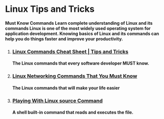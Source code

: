 # Linux Tips and Tricks
#### Must Know Commands Learn complete understanding of Linux and its commands Linux is one of the most widely used operating system for application development. Knowing basics of Linux and its commands can help you do things faster and improve your productivity.

1. ### [Linux Commands Cheat Sheet | Tips and Tricks](https://medium.com/@basecs101/linux-commands-cheat-sheet-tips-and-tricks-c4b4424767f7)
    #### The Linux commands that every software developer MUST know.
2. ### [Linux Networking Commands That You Must Know](https://medium.com/@basecs101/linux-networking-commands-that-you-must-know-f34a1f8a6929)
    #### The Linux commands that will make your life easier
3. ### [Playing With Linux source Command](https://medium.com/@basecs101/playing-with-linux-source-command-e4e4bb135eb3)
   #### A shell built-in command that reads and executes the file.
